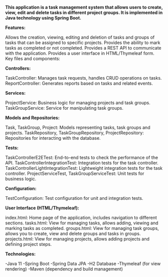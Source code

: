 ******This application is a task management system that allows users to create, view, edit and delete tasks in different project groups. It is implemented in Java technology using Spring Boot.******

**Features:**

Allows the creation, viewing, editing and deletion of tasks and groups of tasks that can be assigned to specific projects.
Provides the ability to mark tasks as completed or not completed.
Provides a REST API to communicate with the application.
Provides a user interface in HTML/Thymeleaf form.
Key files and components:

**Controllers:**

TaskController: Manages task requests, handles CRUD operations on tasks.
ReportController: Generates reports based on tasks and related events.

**Services:**

ProjectService: Business logic for managing projects and task groups.
TaskGroupService: Service for manipulating task groups.

**Models and Repositories:**

Task, TaskGroup, Project: Models representing tasks, task groups and projects.
TaskRepository, TaskGroupRepository, ProjectRepository: Repositories for interacting with the database.

**Tests:**

TaskControllerE2ETest: End-to-end tests to check the performance of the API.
TaskControllerIntegrationTest: Integration tests for the task controller.
TaskControllerLightIntegrationTest: Lightweight integration tests for the task controller.
ProjectServiceTest, TaskGroupServiceTest: Unit tests for business logic.

**Configuration:**

TestConfiguration: Test configuration for unit and integration tests.

**User Interface (HTML/Thymeleaf):**

index.html: Home page of the application, includes navigation to different sections.
tasks.html: View for managing tasks, allows adding, viewing and marking tasks as completed.
groups.html: View for managing task groups, allows you to create, view and delete groups and tasks in groups.
projects.html: View for managing projects, allows adding projects and defining project steps.

**Technologies:**

-Java 11
-Spring Boot
-Spring Data JPA
-H2 Database
-Thymeleaf (for view rendering)
-Maven (dependency and build management)
